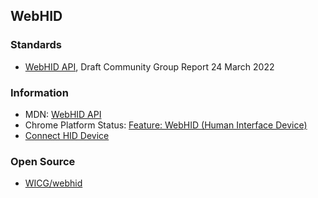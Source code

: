## WebHID


### Standards
- [WebHID API](https://wicg.github.io/webhid/), Draft Community Group Report 24 March 2022



### Information
- MDN: [WebHID API](https://developer.mozilla.org/en-US/docs/Web/API/WebHID_API)
- Chrome Platform Status: [Feature: WebHID (Human Interface Device)](https://chromestatus.com/feature/5172464636133376)
- [Connect HID Device](https://web.dev/hid/)


### Open Source
- [WICG/webhid](https://github.com/WICG/webhid)




